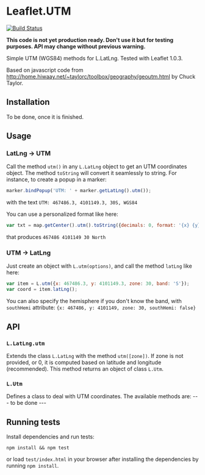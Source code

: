 # Leaflet.UTM
[![Build Status](https://travis-ci.org/jjimenezshaw/Leaflet.UTM.png)](https://travis-ci.org/jjimenezshaw/Leaflet.UTM)

**This code is not yet production ready.
Don't use it but for testing purposes.
API may change without previous warning.**

Simple UTM (WGS84) methods for L.LatLng. Tested with Leaflet 1.0.3.

Based on javascript code from http://home.hiwaay.net/~taylorc/toolbox/geography/geoutm.html by Chuck Taylor.

## Installation
To be done, once it is finished.

## Usage
### LatLng -> UTM
Call the method `utm()` in any `L.LatLng` object to get an UTM coordinates object. The method `toString` will convert it seamlessly to string. For instance, to create a popup in a marker:
```JavaScript
marker.bindPopup('UTM: ' + marker.getLatLng().utm());
```
with the text `UTM: 467486.3, 4101149.3, 30S, WGS84`

You can use a personalized format like here:
```JavaScript
var txt = map.getCenter().utm().toString({decimals: 0, format: '{x} {y} {zone} {hemi}'});
```
that produces `467486 4101149 30 North`

### UTM -> LatLng
Just create an object with `L.utm(options)`, and call the method `latLng` like here:
```JavaScript
var item = L.utm({x: 467486.3, y: 4101149.3, zone: 30, band: 'S'});
var coord = item.latLng();
```
You can also specify the hemisphere if you don't know the band, with `southHemi` attribute: `{x: 467486, y: 4101149, zone: 30, southHemi: false}`

## API
### `L.LatLng.utm`
Extends the class `L.LatLng` with the method `utm([zone])`. If zone is not provided, or 0, it is computed based on latitude and longitude (recommended). This method returns an object of class `L.Utm`.
### `L.Utm`
Defines a class to deal with UTM coordinates. The available methods are:
--- to be done ---

## Running tests
Install dependencies and run tests:
```
npm install && npm test
```
or load `test/index.html` in your browser after installing the dependencies by running `npm install`.
